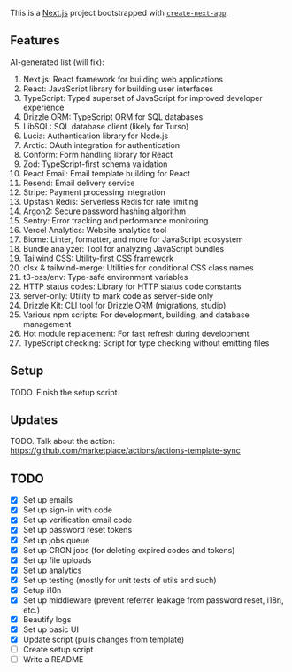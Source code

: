 This is a [Next.js](https://nextjs.org/) project bootstrapped with [`create-next-app`](https://github.com/vercel/next.js/tree/canary/packages/create-next-app).

## Features

AI-generated list (will fix):

1. Next.js: React framework for building web applications
2. React: JavaScript library for building user interfaces
3. TypeScript: Typed superset of JavaScript for improved developer experience
4. Drizzle ORM: TypeScript ORM for SQL databases
5. LibSQL: SQL database client (likely for Turso)
6. Lucia: Authentication library for Node.js
7. Arctic: OAuth integration for authentication
8. Conform: Form handling library for React
9. Zod: TypeScript-first schema validation
10. React Email: Email template building for React
11. Resend: Email delivery service
12. Stripe: Payment processing integration
13. Upstash Redis: Serverless Redis for rate limiting
14. Argon2: Secure password hashing algorithm
15. Sentry: Error tracking and performance monitoring
16. Vercel Analytics: Website analytics tool
17. Biome: Linter, formatter, and more for JavaScript ecosystem
18. Bundle analyzer: Tool for analyzing JavaScript bundles
19. Tailwind CSS: Utility-first CSS framework
20. clsx & tailwind-merge: Utilities for conditional CSS class names
21. t3-oss/env: Type-safe environment variables
22. HTTP status codes: Library for HTTP status code constants
23. server-only: Utility to mark code as server-side only
24. Drizzle Kit: CLI tool for Drizzle ORM (migrations, studio)
25. Various npm scripts: For development, building, and database management
26. Hot module replacement: For fast refresh during development
27. TypeScript checking: Script for type checking without emitting files

## Setup

TODO. Finish the setup script.

## Updates

TODO. Talk about the action: https://github.com/marketplace/actions/actions-template-sync

## TODO

- [x] Set up emails
- [x] Set up sign-in with code
- [x] Set up verification email code
- [x] Set up password reset tokens
- [x] Set up jobs queue
- [x] Set up CRON jobs (for deleting expired codes and tokens)
- [x] Set up file uploads
- [x] Set up analytics
- [x] Set up testing (mostly for unit tests of utils and such)
- [x] Setup i18n
- [x] Set up middleware (prevent referrer leakage from password reset, i18n, etc.)
- [x] Beautify logs
- [x] Set up basic UI
- [x] Update script (pulls changes from template)
- [ ] Create setup script
- [ ] Write a README
